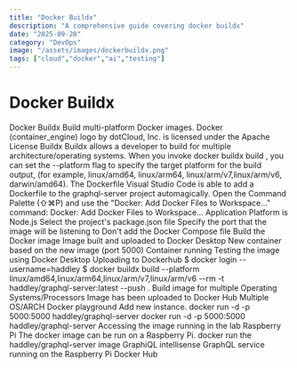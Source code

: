 ```yaml
---
title: "Docker Buildx"
description: "A comprehensive guide covering docker buildx"
date: "2025-09-20"
category: "DevOps"
image: "/assets/images/dockerbuildx.png"
tags: ["cloud","docker","ai","testing"]
---
```


# Docker Buildx

Docker Buildx Build multi-platform Docker images. Docker (container_engine) logo by dotCloud, Inc. is licensed under the Apache License Buildx Buildx allows a developer to build for multiple architecture/operating systems. When you invoke docker buildx build , you can set the --platform flag to specify the target platform for the build output, (for example, linux/amd64, linux/arm64, linux/arm/v7,linux/arm/v6, darwin/amd64). The Dockerfile Visual Studio Code is able to add a Dockerfile to the graphql-server project automagically. Open the Command Palette (⇧⌘P) and use the "Docker: Add Docker Files to Workspace..." command: Docker: Add Docker Files to Workspace... Application Platform is Node.js Select the project's package.json file Specify the port that the image will be listening to Don't add the Docker Compose file Build the Docker image Image built and uploaded to Docker Desktop New container based on the new image (port 5000) Container running Testing the image using Docker Desktop Uploading to Dockerhub $ docker login --username=haddley $ docker buildx build --platform linux/amd64,linux/arm64,linux/arm/v7,linux/arm/v6 --rm -t haddley/graphql-server:latest --push . Build image for multiple Operating Systems/Processors Image has been uploaded to Docker Hub Multiple OS/ARCH Docker playground Add new instance. docker run -d -p 5000:5000 haddley/graphql-server docker run -d -p 5000:5000 haddley/graphql-server Accessing the image running in the lab Raspberry Pi The docker image can be run on a Raspberry Pi. docker run the haddley/graphql-server image GraphiQL intellisense GraphQL service running on the Raspberry Pi Docker Hub
